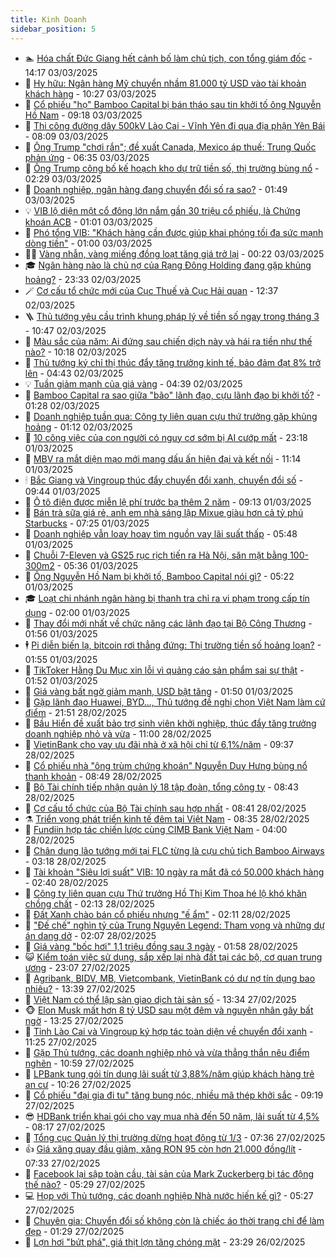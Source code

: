 ```yaml
---
title: Kinh Doanh
sidebar_position: 5
---
```


<!-- dantri-kinh-doanh:START -->
- 🏊 [Hóa chất Đức Giang hết cảnh bố làm chủ tịch, con tổng giám đốc](https://dantri.com.vn/kinh-doanh/hoa-chat-duc-giang-het-canh-bo-lam-chu-tich-con-tong-giam-doc-20250303210939385.htm) - 14:17 03/03/2025
- 🦆 [Hy hữu: Ngân hàng Mỹ chuyển nhầm 81.000 tỷ USD vào tài khoản khách hàng](https://dantri.com.vn/kinh-doanh/hy-huu-ngan-hang-my-chuyen-nham-81000-ty-usd-vao-tai-khoan-khach-hang-20250303165034343.htm) - 10:27 03/03/2025
- 🦄 [Cổ phiếu &quot;họ&quot; Bamboo Capital bị bán tháo sau tin khởi tố ông Nguyễn Hồ Nam](https://dantri.com.vn/kinh-doanh/co-phieu-ho-bamboo-capital-bi-ban-thao-sau-tin-khoi-to-ong-nguyen-ho-nam-20250303152845733.htm) - 09:18 03/03/2025
- 🌝 [Thi công đường dây 500kV Lào Cai - Vĩnh Yên đi qua địa phận Yên Bái](https://dantri.com.vn/kinh-doanh/thi-cong-duong-day-500kv-lao-cai-vinh-yen-di-qua-dia-phan-yen-bai-20250303150629439.htm) - 08:09 03/03/2025
- 💃 [Ông Trump &quot;chơi rắn&quot;; đề xuất Canada, Mexico áp thuế: Trung Quốc phản ứng](https://dantri.com.vn/kinh-doanh/ong-trump-choi-ran-de-xuat-canada-mexico-ap-thue-trung-quoc-phan-ung-20250302231137914.htm) - 06:35 03/03/2025
- 🦏 [Ông Trump công bố kế hoạch kho dự trữ tiền số, thị trường bùng nổ](https://dantri.com.vn/kinh-doanh/ong-trump-cong-bo-ke-hoach-kho-du-tru-tien-so-thi-truong-bung-no-20250303090910169.htm) - 02:29 03/03/2025
- 🦩 [Doanh nghiệp, ngân hàng đang chuyển đổi số ra sao?](https://dantri.com.vn/kinh-doanh/doanh-nghiep-ngan-hang-dang-chuyen-doi-so-ra-sao-20250226191808663.htm) - 01:49 03/03/2025
- 💡 [VIB lộ diện một cổ đông lớn nắm gần 30 triệu cổ phiếu, là Chứng khoán ACB](https://dantri.com.vn/kinh-doanh/vib-lo-dien-mot-co-dong-lon-nam-gan-30-trieu-co-phieu-la-chung-khoan-acb-20250303074316155.htm) - 01:01 03/03/2025
- 🌊 [Phó tổng VIB: &quot;Khách hàng cần được giúp khai phóng tối đa sức mạnh dòng tiền&quot;](https://dantri.com.vn/kinh-doanh/pho-tong-vib-khach-hang-can-duoc-giup-khai-phong-toi-da-suc-manh-dong-tien-20250302140746527.htm) - 01:00 03/03/2025
- 🧑‍💻 [Vàng nhẫn, vàng miếng đồng loạt tăng giá trở lại](https://dantri.com.vn/kinh-doanh/vang-nhan-vang-mieng-dong-loat-tang-gia-tro-lai-20250303070115240.htm) - 00:22 03/03/2025
- 🎓 [Ngân hàng nào là chủ nợ của Rạng Đông Holding đang gặp khủng hoảng?](https://dantri.com.vn/kinh-doanh/ngan-hang-nao-la-chu-no-cua-rang-dong-holding-dang-gap-khung-hoang-20250302081956481.htm) - 23:33 02/03/2025
- 🪄 [Cơ cấu tổ chức mới của Cục Thuế và Cục Hải quan](https://dantri.com.vn/kinh-doanh/co-cau-to-chuc-moi-cua-cuc-thue-va-cuc-hai-quan-20250302191556914.htm) - 12:37 02/03/2025
- 🪜 [Thủ tướng yêu cầu trình khung pháp lý về tiền số ngay trong tháng 3](https://dantri.com.vn/kinh-doanh/thu-tuong-yeu-cau-trinh-khung-phap-ly-ve-tien-so-ngay-trong-thang-3-20250302172337197.htm) - 10:47 02/03/2025
- 🦄 [Màu sắc của năm: Ai đứng sau chiến dịch này và hái ra tiền như thế nào?](https://dantri.com.vn/kinh-doanh/mau-sac-cua-nam-ai-dung-sau-chien-dich-nay-va-hai-ra-tien-nhu-the-nao-20250302121134113.htm) - 10:18 02/03/2025
- 💯 [Thủ tướng ký chỉ thị thúc đẩy tăng trưởng kinh tế, bảo đảm đạt 8% trở lên](https://dantri.com.vn/kinh-doanh/thu-tuong-ky-chi-thi-thuc-day-tang-truong-kinh-te-bao-dam-dat-8-tro-len-20250302112003419.htm) - 04:43 02/03/2025
- 💡 [Tuần giảm mạnh của giá vàng](https://dantri.com.vn/kinh-doanh/tuan-giam-manh-cua-gia-vang-20250301233836226.htm) - 04:39 02/03/2025
- 🧰 [Bamboo Capital ra sao giữa &quot;bão&quot; lãnh đạo, cựu lãnh đạo bị khởi tố?](https://dantri.com.vn/kinh-doanh/bamboo-capital-ra-sao-giua-bao-lanh-dao-cuu-lanh-dao-bi-khoi-to-20250302073125480.htm) - 01:28 02/03/2025
- 🎊 [Doanh nghiệp tuần qua: Công ty liên quan cựu thứ trưởng gặp khủng hoảng](https://dantri.com.vn/kinh-doanh/doanh-nghiep-tuan-qua-cong-ty-lien-quan-cuu-thu-truong-gap-khung-hoang-20250301231050736.htm) - 01:12 02/03/2025
- 🔭 [10 công việc của con người có nguy cơ sớm bị AI cướp mất](https://dantri.com.vn/kinh-doanh/10-cong-viec-cua-con-nguoi-co-nguy-co-som-bi-ai-cuop-mat-20250227085925071.htm) - 23:18 01/03/2025
- 💼 [MBV ra mắt diện mạo mới mang dấu ấn hiện đại và kết nối](https://dantri.com.vn/kinh-doanh/mbv-ra-mat-dien-mao-moi-mang-dau-an-hien-dai-va-ket-noi-20250301170620949.htm) - 11:14 01/03/2025
- 🕯 [Bắc Giang và Vingroup thúc đẩy chuyển đổi xanh, chuyển đổi số](https://dantri.com.vn/kinh-doanh/bac-giang-va-vingroup-thuc-day-chuyen-doi-xanh-chuyen-doi-so-20250301162310092.htm) - 09:44 01/03/2025
- 🫣 [Ô tô điện được miễn lệ phí trước bạ thêm 2 năm](https://dantri.com.vn/kinh-doanh/o-to-dien-duoc-mien-le-phi-truoc-ba-them-2-nam-20250301154226071.htm) - 09:13 01/03/2025
- 🤠 [Bán trà sữa giá rẻ, anh em nhà sáng lập Mixue giàu hơn cả tỷ phú Starbucks](https://dantri.com.vn/kinh-doanh/ban-tra-sua-gia-re-anh-em-nha-sang-lap-mixue-giau-hon-ca-ty-phu-starbucks-20250228173352623.htm) - 07:25 01/03/2025
- 🌈 [Doanh nghiệp vẫn loay hoay tìm nguồn vay lãi suất thấp](https://dantri.com.vn/kinh-doanh/doanh-nghiep-van-loay-hoay-tim-nguon-vay-lai-suat-thap-20250228161043246.htm) - 05:48 01/03/2025
- 🦅 [Chuỗi 7-Eleven và GS25 rục rịch tiến ra Hà Nội, săn mặt bằng 100-300m2](https://dantri.com.vn/kinh-doanh/chuoi-7-eleven-va-gs25-ruc-rich-tien-ra-ha-noi-san-mat-bang-100-300m2-20250228125256736.htm) - 05:36 01/03/2025
- 🌁 [Ông Nguyễn Hồ Nam bị khởi tố, Bamboo Capital nói gì?](https://dantri.com.vn/kinh-doanh/ong-nguyen-ho-nam-bi-khoi-to-bamboo-capital-noi-gi-20250301115200507.htm) - 05:22 01/03/2025
- 🎓 [Loạt chi nhánh ngân hàng bị thanh tra chỉ ra vi phạm trong cấp tín dụng](https://dantri.com.vn/kinh-doanh/loat-chi-nhanh-ngan-hang-bi-thanh-tra-chi-ra-vi-pham-trong-cap-tin-dung-20250221160516341.htm) - 02:00 01/03/2025
- 📝 [Thay đổi mới nhất về chức năng các lãnh đạo tại Bộ Công Thương](https://dantri.com.vn/kinh-doanh/thay-doi-moi-nhat-ve-chuc-nang-cac-lanh-dao-tai-bo-cong-thuong-20250301001607438.htm) - 01:56 01/03/2025
- 🕴 [Pi diễn biến lạ, bitcoin rơi thẳng đứng: Thị trường tiền số hoảng loạn?](https://dantri.com.vn/kinh-doanh/pi-dien-bien-la-bitcoin-roi-thang-dung-thi-truong-tien-so-hoang-loan-20250228170106087.htm) - 01:55 01/03/2025
- 🧰 [TikToker Hằng Du Mục xin lỗi vì quảng cáo sản phẩm sai sự thật](https://dantri.com.vn/kinh-doanh/tiktoker-hang-du-muc-xin-loi-vi-quang-cao-san-pham-sai-su-that-20250228233932531.htm) - 01:52 01/03/2025
- 🤖 [Giá vàng bất ngờ giảm mạnh, USD bật tăng](https://dantri.com.vn/kinh-doanh/gia-vang-bat-ngo-giam-manh-usd-bat-tang-20250228231651469.htm) - 01:50 01/03/2025
- 🤠 [Gặp lãnh đạo Huawei, BYD..., Thủ tướng đề nghị chọn Việt Nam làm cứ điểm](https://dantri.com.vn/kinh-doanh/gap-lanh-dao-huawei-byd-thu-tuong-de-nghi-chon-viet-nam-lam-cu-diem-20250228211313666.htm) - 21:51 28/02/2025
- 🌮 [Bầu Hiển đề xuất bảo trợ sinh viên khởi nghiệp, thúc đẩy tăng trưởng doanh nghiệp nhỏ và vừa](https://dantri.com.vn/kinh-doanh/bau-hien-de-xuat-bao-tro-sinh-vien-khoi-nghiep-thuc-day-tang-truong-doanh-nghiep-nho-va-vua-20250228174104267.htm) - 11:00 28/02/2025
- 🦄 [VietinBank cho vay ưu đãi nhà ở xã hội chỉ từ 6,1%/năm](https://dantri.com.vn/kinh-doanh/vietinbank-cho-vay-uu-dai-nha-o-xa-hoi-chi-tu-61nam-20250228163440009.htm) - 09:37 28/02/2025
- 👺 [Cổ phiếu nhà &quot;ông trùm chứng khoán&quot; Nguyễn Duy Hưng bùng nổ thanh khoản](https://dantri.com.vn/kinh-doanh/co-phieu-nha-ong-trum-chung-khoan-nguyen-duy-hung-bung-no-thanh-khoan-20250228152501856.htm) - 08:49 28/02/2025
- 🤗 [Bộ Tài chính tiếp nhận quản lý 18 tập đoàn, tổng công ty](https://dantri.com.vn/kinh-doanh/bo-tai-chinh-tiep-nhan-quan-ly-18-tap-doan-tong-cong-ty-20250228143643065.htm) - 08:43 28/02/2025
- 💪 [Cơ cấu tổ chức của Bộ Tài chính sau hợp nhất](https://dantri.com.vn/kinh-doanh/co-cau-to-chuc-cua-bo-tai-chinh-sau-hop-nhat-20250228153836244.htm) - 08:41 28/02/2025
- ⚗️ [Triển vọng phát triển kinh tế đêm tại Việt Nam](https://dantri.com.vn/kinh-doanh/trien-vong-phat-trien-kinh-te-dem-tai-viet-nam-20250228150823587.htm) - 08:35 28/02/2025
- 🧠 [Fundiin hợp tác chiến lược cùng CIMB Bank Việt Nam](https://dantri.com.vn/kinh-doanh/fundiin-hop-tac-chien-luoc-cung-cimb-bank-viet-nam-20250227173359335.htm) - 04:00 28/02/2025
- 🗽 [Chân dung lão tướng mới tại FLC từng là cựu chủ tịch Bamboo Airways](https://dantri.com.vn/kinh-doanh/chan-dung-lao-tuong-moi-tai-flc-tung-la-cuu-chu-tich-bamboo-airways-20250228075225937.htm) - 03:18 28/02/2025
- 🫣 [Tài khoản &quot;Siêu lợi suất&quot; VIB: 10 ngày ra mắt đã có 50.000 khách hàng](https://dantri.com.vn/kinh-doanh/tai-khoan-sieu-loi-suat-vib-10-ngay-ra-mat-da-co-50000-khach-hang-20250228093349839.htm) - 02:40 28/02/2025
- 🫣 [Công ty liên quan cựu Thứ trưởng Hồ Thị Kim Thoa hé lộ khó khăn chồng chất](https://dantri.com.vn/kinh-doanh/cong-ty-lien-quan-cuu-thu-truong-ho-thi-kim-thoa-he-lo-kho-khan-chong-chat-20250228063921223.htm) - 02:13 28/02/2025
- 🫣 [Đất Xanh chào bán cổ phiếu nhưng &quot;ế ẩm&quot;](https://dantri.com.vn/kinh-doanh/dat-xanh-chao-ban-co-phieu-nhung-e-am-20250228071247696.htm) - 02:11 28/02/2025
- 💂 [&quot;Đế chế&quot; nghìn tỷ của Trung Nguyên Legend: Tham vọng và những dự án dang dở](https://dantri.com.vn/kinh-doanh/de-che-nghin-ty-cua-trung-nguyen-legend-tham-vong-va-nhung-du-an-dang-do-20250228014328206.htm) - 02:07 28/02/2025
- 💫 [Giá vàng &quot;bốc hơi&quot; 1,1 triệu đồng sau 3 ngày](https://dantri.com.vn/kinh-doanh/gia-vang-boc-hoi-11-trieu-dong-sau-3-ngay-20250228070351352.htm) - 01:58 28/02/2025
- 😺 [Kiểm toán việc sử dụng, sắp xếp lại nhà đất tại các bộ, cơ quan trung ương](https://dantri.com.vn/kinh-doanh/kiem-toan-viec-su-dung-sap-xep-lai-nha-dat-tai-cac-bo-co-quan-trung-uong-20250228000032230.htm) - 23:07 27/02/2025
- 🦆 [Agribank, BIDV, MB, Vietcombank, VietinBank có dư nợ tín dụng bao nhiêu?](https://dantri.com.vn/kinh-doanh/agribank-bidv-mb-vietcombank-vietinbank-co-du-no-tin-dung-bao-nhieu-20250227161221314.htm) - 13:39 27/02/2025
- 👀 [Việt Nam có thể lập sàn giao dịch tài sản số](https://dantri.com.vn/kinh-doanh/viet-nam-co-the-lap-san-giao-dich-tai-san-so-20250227202241153.htm) - 13:34 27/02/2025
- 🐵 [Elon Musk mất hơn 8 tỷ USD sau một đêm và nguyên nhân gây bất ngờ](https://dantri.com.vn/kinh-doanh/elon-musk-mat-hon-8-ty-usd-sau-mot-dem-va-nguyen-nhan-gay-bat-ngo-20250227195201942.htm) - 13:25 27/02/2025
- 🤖 [Tỉnh Lào Cai và Vingroup ký hợp tác toàn diện về chuyển đổi xanh](https://dantri.com.vn/kinh-doanh/tinh-lao-cai-va-vingroup-ky-hop-tac-toan-dien-ve-chuyen-doi-xanh-20250227174718321.htm) - 11:25 27/02/2025
- 💂 [Gặp Thủ tướng, các doanh nghiệp nhỏ và vừa thẳng thắn nêu điểm nghẽn](https://dantri.com.vn/kinh-doanh/gap-thu-tuong-cac-doanh-nghiep-nho-va-vua-thang-than-neu-diem-nghen-20250227174917772.htm) - 10:59 27/02/2025
- 🦆 [LPBank tung gói tín dụng lãi suất từ 3,88%/năm giúp khách hàng trẻ an cư](https://dantri.com.vn/kinh-doanh/lpbank-tung-goi-tin-dung-lai-suat-tu-388nam-giup-khach-hang-tre-an-cu-20250227170731522.htm) - 10:26 27/02/2025
- 🦅 [Cổ phiếu &quot;đại gia đi tu&quot; tăng bung nóc, nhiều mã thép khởi sắc](https://dantri.com.vn/kinh-doanh/co-phieu-dai-gia-di-tu-tang-bung-noc-nhieu-ma-thep-khoi-sac-20250227155413774.htm) - 09:19 27/02/2025
- 😎 [HDBank triển khai gói cho vay mua nhà đến 50 năm, lãi suất từ 4,5%](https://dantri.com.vn/kinh-doanh/hdbank-trien-khai-goi-cho-vay-mua-nha-den-50-nam-lai-suat-tu-45-20250227151406040.htm) - 08:17 27/02/2025
- 🐎 [Tổng cục Quản lý thị trường dừng hoạt động từ 1/3](https://dantri.com.vn/kinh-doanh/tong-cuc-quan-ly-thi-truong-dung-hoat-dong-tu-13-20250227142558086.htm) - 07:36 27/02/2025
- 👍 [Giá xăng quay đầu giảm, xăng RON 95 còn hơn 21.000 đồng/lít](https://dantri.com.vn/kinh-doanh/gia-xang-quay-dau-giam-xang-ron-95-con-hon-21000-donglit-20250227141536031.htm) - 07:33 27/02/2025
- 🦒 [Facebook lại sập toàn cầu, tài sản của Mark Zuckerberg bị tác động thế nào?](https://dantri.com.vn/kinh-doanh/facebook-lai-sap-toan-cau-tai-san-cua-mark-zuckerberg-bi-tac-dong-the-nao-20250227112620421.htm) - 05:29 27/02/2025
- 💻 [Họp với Thủ tướng, các doanh nghiệp Nhà nước hiến kế gì?](https://dantri.com.vn/kinh-doanh/hop-voi-thu-tuong-cac-doanh-nghiep-nha-nuoc-hien-ke-gi-20250227121005442.htm) - 05:27 27/02/2025
- 👺 [Chuyên gia: Chuyển đổi số không còn là chiếc áo thời trang chỉ để làm đẹp](https://dantri.com.vn/kinh-doanh/chuyen-gia-chuyen-doi-so-khong-con-la-chiec-ao-thoi-trang-chi-de-lam-dep-20250222144024094.htm) - 01:29 27/02/2025
- 🧐 [Lợn hơi &quot;bứt phá&quot;, giá thịt lợn tăng chóng mặt](https://dantri.com.vn/kinh-doanh/lon-hoi-but-pha-gia-thit-lon-tang-chong-mat-20250226174113681.htm) - 23:29 26/02/2025<!-- dantri-kinh-doanh:END -->
